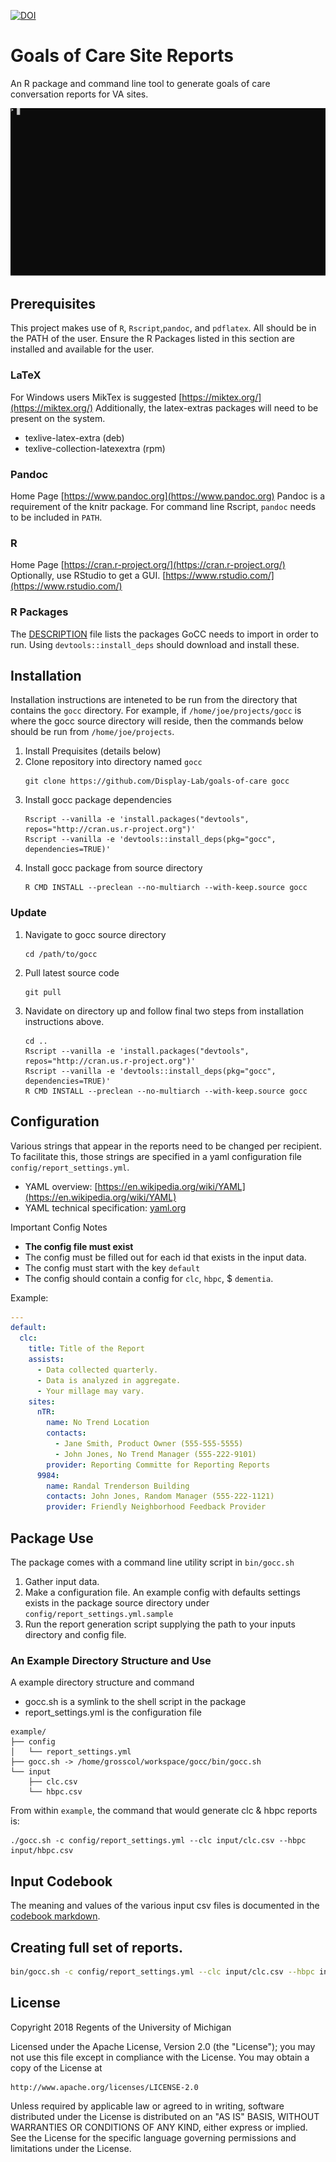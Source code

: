 [![DOI](https://zenodo.org/badge/DOI/10.5281/zenodo.1300783.svg)](https://doi.org/10.5281/zenodo.1300783)
# Goals of Care Site Reports

An R package and command line tool to generate goals of care conversation reports for VA sites.

![CLI Demo Animation](demo.svg)

## Prerequisites
This project makes use of `R`, `Rscript`,`pandoc`, and `pdflatex`.
All should be in the PATH of the user. 
Ensure the R Packages listed in this section are installed and available for the user. 

### LaTeX
For Windows users MikTex is suggested [https://miktex.org/](https://miktex.org/)
Additionally, the latex-extras packages will need to be present on the system.  
- texlive-latex-extra (deb) 
- texlive-collection-latexextra (rpm)

### Pandoc
Home Page [https://www.pandoc.org](https://www.pandoc.org)
Pandoc is a requirement of the knitr package.  For command line Rscript, `pandoc` needs to be included in `PATH`.

### R
Home Page [https://cran.r-project.org/](https://cran.r-project.org/)
Optionally, use RStudio to get a GUI. [https://www.rstudio.com/](https://www.rstudio.com/)

### R Packages
The [DESCRIPTION](./DESCRIPTION) file lists the packages GoCC needs to import in order to run.
Using `devtools::install_deps` should download and install these.

## Installation
Installation instructions are inteneted to be run from the directory that contains the `gocc` directory.
For example, if `/home/joe/projects/gocc` is where the gocc source directory will reside, then the commands below should be run from `/home/joe/projects`.

1. Install Prequisites (details below)
1. Clone repository into directory named `gocc`
    ```console
    git clone https://github.com/Display-Lab/goals-of-care gocc
    ```
1. Install gocc package dependencies
    ```console
    Rscript --vanilla -e 'install.packages("devtools", repos="http://cran.us.r-project.org")'
    Rscript --vanilla -e 'devtools::install_deps(pkg="gocc", dependencies=TRUE)'
    ```
1. Install gocc package from source directory
    ```console
    R CMD INSTALL --preclean --no-multiarch --with-keep.source gocc
    ```
### Update
1. Navigate to gocc source directory
    ```console
    cd /path/to/gocc
    ```
1. Pull latest source code
    ```console
    git pull
    ```
1. Navidate on directory up and follow final two steps from installation instructions above.
    ```console
    cd ..
    Rscript --vanilla -e 'install.packages("devtools", repos="http://cran.us.r-project.org")'
    Rscript --vanilla -e 'devtools::install_deps(pkg="gocc", dependencies=TRUE)'
    R CMD INSTALL --preclean --no-multiarch --with-keep.source gocc
    ```

## Configuration
Various strings that appear in the reports need to be changed per recipient.
To facilitate this, those strings are specified in a yaml configuration file `config/report_settings.yml`.
- YAML overview: [https://en.wikipedia.org/wiki/YAML](https://en.wikipedia.org/wiki/YAML)
- YAML technical specification: [yaml.org](yaml.org)

Important Config Notes
- **The config file must exist**
- The config must be filled out for each id that exists in the input data.
- The config must start with the key `default`
- The config should contain a config for `clc`, `hbpc`, $ `dementia`.

Example:

```yaml
---
default:
  clc:
    title: Title of the Report
    assists:
      - Data collected quarterly.
      - Data is analyzed in aggregate.
      - Your millage may vary.
    sites:
      nTR:
        name: No Trend Location
        contacts:
          - Jane Smith, Product Owner (555-555-5555)
          - John Jones, No Trend Manager (555-222-9101)
        provider: Reporting Committe for Reporting Reports
      9984: 
        name: Randal Trenderson Building
        contacts: John Jones, Random Manager (555-222-1121)
        provider: Friendly Neighborhood Feedback Provider
```

## Package Use
The package comes with a command line utility script in `bin/gocc.sh`
1. Gather input data.
1. Make a configuration file. An example config with defaults settings exists in the package source directory under `config/report_settings.yml.sample`
1. Run the report generation script supplying the path to your inputs directory and config file.

### An Example Directory Structure and Use
A example directory structure and command
- gocc.sh is a symlink to the shell script in the package
- report_settings.yml is the configuration file

```
example/
├── config
│   └── report_settings.yml
├── gocc.sh -> /home/grosscol/workspace/gocc/bin/gocc.sh
└── input
    ├── clc.csv
    └── hbpc.csv
```
From within `example`, the command that would generate clc & hbpc reports is:
```console
./gocc.sh -c config/report_settings.yml --clc input/clc.csv --hbpc input/hbpc.csv
```
## Input Codebook
The meaning and values of the various input csv files is documented in the [codebook markdown](codebook.md).

## Creating full set of reports.

```sh
bin/gocc.sh -c config/report_settings.yml --clc input/clc.csv --hbpc input/hbpc.csv --dementia input/dementia.csv

```


## License
Copyright 2018 Regents of the University of Michigan

Licensed under the Apache License, Version 2.0 (the "License");
you may not use this file except in compliance with the License.
You may obtain a copy of the License at

    http://www.apache.org/licenses/LICENSE-2.0

Unless required by applicable law or agreed to in writing, software
distributed under the License is distributed on an "AS IS" BASIS,
WITHOUT WARRANTIES OR CONDITIONS OF ANY KIND, either express or implied.
See the License for the specific language governing permissions and
limitations under the License.
